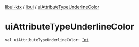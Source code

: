 [libui-ktx](../index.md) / [libui](index.md) / [uiAttributeTypeUnderlineColor](./ui-attribute-type-underline-color.md)

# uiAttributeTypeUnderlineColor

`val uiAttributeTypeUnderlineColor: `[`Int`](https://kotlinlang.org/api/latest/jvm/stdlib/kotlin/-int/index.html)